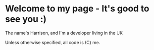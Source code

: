 <h1>Welcome to my page - It's good to see you :)</h1>

<p>The name's Harrison, and I'm a developer living in the UK

Unless otherwise specified, all code is (C) me.</p>
